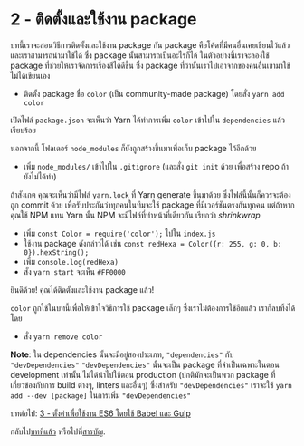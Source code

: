 # 2 - ติดตั้งและใช้งาน package

บทนี้เราจะสอนวิธีการติดตั้งและใช้งาน package กัน package คือโค้ดที่มีคนอื่นเคยเขียนไว้แล้ว และเราสามารถนำมาใช้ได้ ซึ่ง package นั้นสามารถเป็นอะไรก็ได้ ในตัวอย่างนี้เราจะลองใช้ package ที่ช่วยให้เราจัดการเรื่องสีได้ดีขึ้น ซึ่ง package ที่ว่านั้นเราไปเอาจากของคนอื่นเขามาใช้ ไม่ได้เขียนเอง

- ติดตั้ง package ชื่อ `color` (เป็น community-made package) โดยสั่ง `yarn add color`

เปิดไฟล์ `package.json` จะเห็นว่า Yarn ได้ทำการเพิ่ม `color` เข้าไปใน `dependencies` แล้วเรียบร้อย

นอกจากนี้ โฟลเดอร์ `node_modules` ก็ยังถูกสร้างขึ้นมาเพื่อเก็บ package ไว้อีกด้วย

- เพิ่ม `node_modules/` เข้าไปใน `.gitignore` (และสั่ง `git init` ด้วย เพื่อสร้าง repo ถ้ายังไม่ได้ทำ)

ถ้าสังเกต คุณจะเห็นว่ามีไฟล์ `yarn.lock` ที่ Yarn generate ขึ้นมาด้วย ซึ่งไฟล์นี้นั้นก็ควรจะต้องถูก commit ด้วย เพื่อรับประกันว่าทุกคนในทีมจะใช้ package ที่มีเวอร์ชันตรงกันทุกคน แต่ถ้าหากคุณใช้ NPM แทน Yarn นั้น NPM จะมีไฟล์ที่ทำหน้าที่เดียวกัน เรียกว่า *shrinkwrap*

- เพิ่ม `const Color = require('color');` ไปใน `index.js`
- ใช้งาน package ดังกล่าวได้ เช่น `const redHexa = Color({r: 255, g: 0, b: 0}).hexString();`
- เพิ่ม `console.log(redHexa)`
- สั่ง `yarn start` จะเห็น `#FF0000`

ยินดีด้วย! คุณได้ติดตั้งและใช้งาน package แล้ว!

`color` ถูกใช้ในบทนี้เพื่อให้เข้าใจวิธีการใช้ package เล็กๆ ซึ่งเราไม่ต้องการใช้อีกแล้ว เราก็ลบทิ้งได้ โดย

- สั่ง `yarn remove color`

**Note**: ใน dependencies นั้นจะมีอยู่สองประเภท, `"dependencies"` กับ `"devDependencies"` `"devDependencies"` นั้นจะเป็น package ที่จำเป็นเฉพาะในตอน development เท่านั้น ไม่ได้นำไปใช้ตอน production (ปกติมักจะเป็นพวก package ที่เกี่ยวข้องกับการ build ต่างๆ, linters และอื่นๆ) ซึ่งสำหรับ `"devDependencies"` เราจะใช้ `yarn add --dev [package]` ในการเพิ่ม `"devDependencies"`

บทต่อไป: [3 - ตั้งค่าเพื่อใช้งาน ES6 โดยใช้ Babel และ Gulp](/tutorial/3-es6-babel-gulp)

กลับไป[บทที่แล้ว](/tutorial/1-node-npm-yarn-package-json) หรือไปที่[สารบัญ](https://github.com/MicroBenz/js-stack-from-scratch#table-of-contents).
